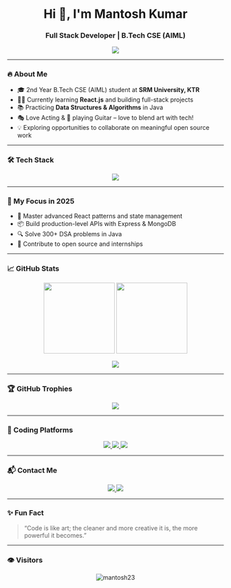 <h1 align="center">Hi 👋, I'm Mantosh Kumar</h1>
<h3 align="center">Full Stack Developer | B.Tech CSE (AIML)</h3>

<p align="center">
  <img src="https://readme-typing-svg.herokuapp.com?font=Fira+Code&size=22&duration=2000&pause=1000&color=00FFFF&center=true&vCenter=true&width=600&lines=Full+Stack+Developer+%7C+React+Learner;Java+%7C+DSA+Enthusiast;Creative+Mind+with+a+Passion+for+Code+%26+Art" />
</p>

---

### 🔥 About Me

- 🎓 2nd Year B.Tech CSE (AIML) student at **SRM University, KTR**
- 👨‍💻 Currently learning **React.js** and building full-stack projects
- 📚 Practicing **Data Structures & Algorithms** in Java
- 🎭 Love Acting & 🎸 playing Guitar – love to blend art with tech!
- 💡 Exploring opportunities to collaborate on meaningful open source work

---

### 🛠️ Tech Stack

<p align="center">
  <img src="https://skillicons.dev/icons?i=html,css,js,bootstrap,ejs,react,nodejs,express,mongodb,mysql,java,git,github,vscode" />
</p>

---

### 🎯 My Focus in 2025

- 🔧 Master advanced React patterns and state management
- 📦 Build production-level APIs with Express & MongoDB
- 🔍 Solve 300+ DSA problems in Java
- 💼 Contribute to open source and internships

---

### 📈 GitHub Stats

<p align="center">
  <img src="https://github-readme-stats.vercel.app/api?username=mantosh23&show_icons=true&theme=tokyonight" height="165" />
  <img src="https://github-readme-streak-stats.herokuapp.com/?user=mantosh23&theme=tokyonight" height="165" />
</p>

<p align="center">
  <img src="https://github-profile-summary-cards.vercel.app/api/cards/profile-details?username=mantosh23&theme=tokyonight" />
</p>

---

### 🏆 GitHub Trophies

<p align="center">
  <img src="https://github-profile-trophy.vercel.app/?username=mantosh23&theme=tokyonight&no-frame=true&row=1&column=7" />
</p>

---

### 🚀 Coding Platforms

<p align="center">
  <a href="https://leetcode.com/mantosh23" target="_blank">
    <img src="https://img.shields.io/badge/LeetCode-FFA116?style=for-the-badge&logo=leetcode&logoColor=white" />
  </a>
  <a href="https://www.codechef.com/users/mantosh23" target="_blank">
    <img src="https://img.shields.io/badge/CodeChef-5B4638?style=for-the-badge&logo=codechef&logoColor=white" />
  </a>
  <a href="https://www.hackerrank.com/mantosh23" target="_blank">
    <img src="https://img.shields.io/badge/HackerRank-2EC866?style=for-the-badge&logo=hackerrank&logoColor=white" />
  </a>
</p>

---

### 📬 Contact Me

<p align="center">
  <a href="mailto:mantoshkumar4382@gmail.com">
    <img src="https://img.shields.io/badge/Gmail-D14836?style=for-the-badge&logo=gmail&logoColor=white" />
  </a>
  <a href="https://www.linkedin.com/in/kumarmantosh" target="_blank">
    <img src="https://img.shields.io/badge/LinkedIn-0077B5?style=for-the-badge&logo=linkedin&logoColor=white" />
  </a>
</p>

---

### ✨ Fun Fact

> “Code is like art; the cleaner and more creative it is, the more powerful it becomes.”

---

### 👁️ Visitors

<p align="center">
  <img src="https://komarev.com/ghpvc/?username=mantosh23&label=Profile%20views&color=0e75b6&style=flat" alt="mantosh23" />
</p>
